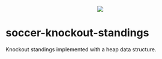 <p align="center">
  <img src="https://raw.githubusercontent.com/rodmoioliveira/soccer-knockout-standings/master/images/knockout_heap.png">
</p>

# soccer-knockout-standings

Knockout standings implemented with a heap data structure.
